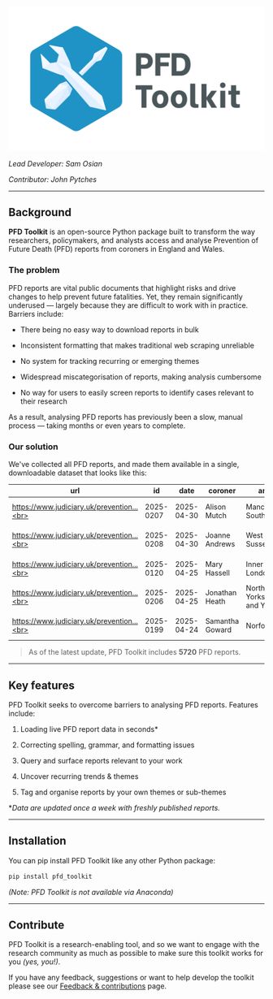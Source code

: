 ![PFD Toolkit](assets/header.png)

*Lead Developer: Sam Osian*

*Contributor: John Pytches*

---

## Background

**PFD Toolkit** is an open-source Python package built to transform the way researchers, policymakers, and analysts access and analyse Prevention of Future Death (PFD) reports from coroners in England and Wales.

### The problem

PFD reports are vital public documents that highlight risks and drive changes to help prevent future fatalities. Yet, they remain significantly underused — largely because they are difficult to work with in practice. Barriers include:

- There being no easy way to download reports in bulk

- Inconsistent formatting that makes traditional web scraping unreliable

- No system for tracking recurring or emerging themes

- Widespread miscategorisation of reports, making analysis cumbersome

- No way for users to easily screen reports to identify cases relevant to their research


As a result, analysing PFD reports has previously been a slow, manual process — taking months or even years to complete. 

### Our solution

We've collected all PFD reports, and made them available in a single, downloadable dataset that looks like this:

| url                                   | id         | date       | coroner      | area                           | receiver                  | investigation           | circumstances       | concerns         |
|----------------------------------------|------------|------------|------------------|--------------------------------|---------------------------|-----------------------------------|----------------------------|--------------------------|
| https://www.judiciary.uk/prevention...<br> | 2025-0207 | 2025-04-30 | Alison Mutch     | Manchester South               | Flixton Road...        | On 1st October...                 | Louise Danielle...         | During the course...     |
| https://www.judiciary.uk/prevention...<br> | 2025-0208 | 2025-04-30 | Joanne Andrews   | West Sussex...       | West Sussex County...     | On 02 November...                 | Mrs Turner drove...        | During the course...     |
| https://www.judiciary.uk/prevention...<br> | 2025-0120 | 2025-04-25 | Mary Hassell     | Inner North London             | The President...       | On 23 August...                   | Jan was a big baby...      | During the course...     |
| https://www.judiciary.uk/prevention...<br> | 2025-0206 | 2025-04-25 | Jonathan Heath   | North Yorkshire and York       | Townhead Surgery          | On 04 June...                     | On 15 March 2024...        | During the course...     |
| https://www.judiciary.uk/prevention...<br> | 2025-0199 | 2025-04-24 | Samantha Goward  | Norfolk                        | The Department...         | On 22 August...                   | In summary, on...          | During the course...     |



> As of the latest update, PFD Toolkit includes **5720** PFD reports.

---

## Key features

PFD Toolkit seeks to overcome barriers to analysing PFD reports. Features include:

1. Loading live PFD report data in seconds*

2. Correcting spelling, grammar, and formatting issues

3. Query and surface reports relevant to your work

4. Uncover recurring trends & themes

5. Tag and organise reports by your own themes or sub-themes


**Data are updated once a week with freshly published reports.*

---

## Installation

You can pip install PFD Toolkit like any other Python package:

```bash
pip install pfd_toolkit
```

*(Note: PFD Toolkit is not available via Anaconda)*

---

## Contribute

PFD Toolkit is a research-enabling tool, and so we want to engage with the research community as much as possible to make sure this toolkit works for you *(yes, you!)*. 

If you have any feedback, suggestions or want to help develop the toolkit please see our [Feedback & contributions](contribute.md) page.
